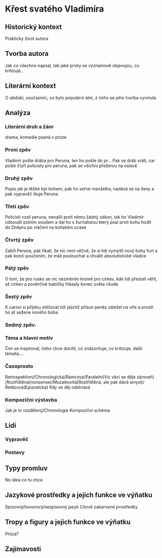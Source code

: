 # Křest svatého Vladimíra

## Historický kontext
Prakticky život autora 

## Tvorba autora
Jak co všechno napsal, tak jaké prvky se významově objevujou, co kritizuje...

## Literární kontext
O období, současníci, co bylo populární atm, z čeho se jeho tvorba vyvinula

## Analýza
### Literární druh a žánr
drama, komedie psaná v próze

### První zpěv
Vladimír pošle drába pro Peruna, ten ho pošle do pr...
Pak se dráb vrátí, car pošle čtyři policisty pro peruna, pak se všichni přežerou na oslavě

### Druhý zpěv
Popis jak je těžké být bohem, pak ho seřve manželka, nadává se na ženy a pak vypravěč lituje Peruna

### Třetí zpěv
Policisti vzali peruna, nenašli proti němu žádný zákon, tak ho Vladimír odsoudil polním soudem a dal ho s žurnalistou který psal proti bohu hodit do Dněpru po vláčení na koňském ocase

### Čtvrtý zpěv
Zabili Peruna, pak říkali, že nic není věčně, že si lidi vymýšlí nový bohy furt a pak končí poučením, že máš poslouchat a chválit absolutistické vládce

### Pátý zpěv
O tom, že pro rusko se nic nezměnilo kromě pro církev, kde lidi přestali věřit, až církev a pověrčivé babičky hlásaly konec světa všude

### Šestý zpěv
K carovi si přijdou stěžovat lidi jejichž přísun peněz záležel na víře a prosili ho ať sežene nového boha

### Sedmý zpěv.

### Téma a hlavní motiv
Čím se inspiroval, čeho chce docílit, co znázorňuje, co kritizuje, další témata....

### Časoprosto
Retrospektivní/Chronologická/Rámcová/Paralelní(Víc věcí se děje zároveň)
/Roztříštěná(nonsense)/Mozaikovitá(Roztříštěná, ale pak dává smysl)/Řetězová(Epizodická)
Kdy se děj odehrává

### Kompoziční výstavba
Jak je to rozdělený/Chronologie
Kompoziční schéma

## Lidi
### Vypravěč

### Postavy

## Typy promluv
No idea co tu chce

## Jazykové prostředky a jejich funkce ve výňatku
Spisovný/hovorový/nespisovný jazyk
Citově zabarvené prostředky

## Tropy a figury a jejich funkce ve výňatku
Próza?

## Zajímavosti
